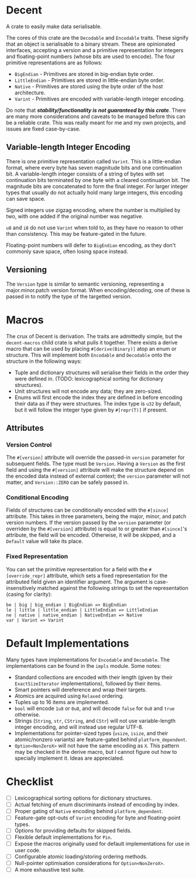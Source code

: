 # Decent
A crate to easily make data serialisable.

The cores of this crate are the `Decodable` and `Encodable` traits. These signify that an object is serialisable to a binary stream. These are opinionated interfaces, accepting a version and a primitive representation for integers and floating-point numbers (whose bits are used to encode). The four primitive representations are as follows:
- `BigEndian` - Primitives are stored in big-endian byte order.
- `LittleEndian` - Primitives are stored in little-endian byte order.
- `Native` - Primitives are stored using the byte order of the host architecture.
- `Varint` - Primitives are encoded with variable-length integer encoding.

Do note that ***stability/functionality is not guaranteed by this crate***. There are many more considerations and caveats to be managed before this can be a reliable crate. This was really meant for me and my own projects, and issues are fixed case-by-case.

## Variable-length Integer Encoding
There is one primitive representation called `Varint`. This is a little-endian format, where every byte has seven magnitude bits and one continuation bit. A variable-length integer consists of a string of bytes with set continuation bits terminated by one byte with a cleared continuation bit. The magnitude bits are concatenated to form the final integer. For larger integer types that usually do not actually hold many large integers, this encoding can save space.

Signed integers use zigzag encoding, where the number is multiplied by two, with one added if the original number was negative.

`u8` and `i8` do not use `Varint` when told to, as they have no reason to other than consistency. This may be feature-gated in the future.

Floating-point numbers will defer to `BigEndian` encoding, as they don't commonly save space, often losing space instead.

## Versioning
The `Version` type is similar to semantic versioning, representing a major.minor.patch version format. When encoding/decoding, one of these is passed in to notify the type of the targetted version.

# Macros
The crux of Decent is derivation. The traits are admittedly simple, but the `decent-macros` child crate is what pulls it together. There exists a derive macro that can be used by placing `#[derive(Binary)]` atop an enum or structure. This will implement both `Encodable` and `Decodable` onto the structure in the following ways:
- Tuple and dictionary structures will serialise their fields in the order they were defined in. (TODO: lexicographical sorting for dictionary structures).
- Unit structures will not encode any data; they are zero-sized.
- Enums will first encode the index they are defined in before encoding their data as if they were structures. The index type is `u32` by default, but it will follow the integer type given by `#[repr(T)]` if present.

## Attributes
### Version Control
The `#[version]` attribute will override the passed-in `version` parameter for subsequent fields. The type must be `Version`. Having a `Version` as the first field and using the `#[version]` attribute will make the structure depend on the encoded data instead of external context; the `version` parameter will not matter, and `Version::ZERO` can be safely passed in.

### Conditional Encoding
Fields of structures can be conditionally encoded with the `#[since]` attribute. This takes in three parameters, being the major, minor, and patch version numbers. If the version passed by the `version` parameter (or overriden by the `#[version]` attribute) is equal to or greater than `#[since]`'s attribute, the field will be encoded. Otherwise, it will be skipped, and a `Default` value will take its place.

### Fixed Representation
You can set the primitive representation for a field with the `#[override_repr]` attribute, which sets a fixed representation for the attributed field given an identifier argument. The argument is case-insensitively matched against the following strings to set the representation (casing for clarity):

    be | big | big_endian | BigEndian => BigEndian
    le | little | little_endian | LittleEndian => LittleEndian
    ne | native | native_endian | NativeEndian => Native
    var | Varint => Varint

# Default Implementations
Many types have implementations for `Encodable` and `Decodable`. The implementations can be found in the `impls` module. Some notes:
- Standard collections are encoded with their length (given by their `ExactSizeIterator` implementations), followed by their items.
- Smart pointers will dereference and wrap their targets.
- Atomics are acquired using `Relaxed` ordering.
- Tuples up to 16 items are implemented.
- `bool` will encode `1u8` or `0u8`, and will decode `false` for `0u8` and `true` otherwise.
- Strings (`String`, `str`, `CString`, and `CStr`) will not use variable-length integer encoding, and will instead use regular UTF-8.
- Implementations for pointer-sized types (`usize`, `isize`, and their atomic/nonzero variants) are feature-gated behind `platform_dependent`.
- `Option<NonZeroX>` will not have the same encoding as `X`. This pattern may be checked in the derive macro, but I cannot figure out how to specially implement it. Ideas are appreciated.

# Checklist
- [ ] Lexicographical sorting options for dictionary structures.
- [ ] Actual fetching of enum discriminants instead of encoding by index.
- [ ] Proper gating of `Native` encoding behind `platform_dependent`.
- [ ] Feature-gate opt-outs of `Varint` encoding for byte and floating-point types.
- [ ] Options for providing defaults for skipped fields.
- [ ] Flexible default implementations for `Pin`.
- [ ] Expose the macros originally used for default implementations for use in user code.
- [ ] Configurable atomic loading/storing ordering methods.
- [ ] Null-pointer optimisation considerations for `Option<NonZeroX>`.
- [ ] A more exhaustive test suite.
